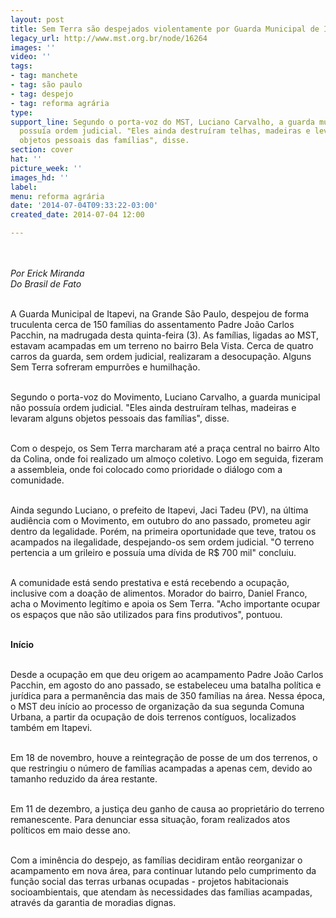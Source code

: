 ```yaml
---
layout: post
title: Sem Terra são despejados violentamente por Guarda Municipal de Itapevi (SP)
legacy_url: http://www.mst.org.br/node/16264
images: ''
video: ''
tags:
- tag: manchete
- tag: são paulo
- tag: despejo
- tag: reforma agrária
type: 
support_line: Segundo o porta-voz do MST, Luciano Carvalho, a guarda municipal não
  possuía ordem judicial. "Eles ainda destruíram telhas, madeiras e levaram alguns
  objetos pessoais das famílias", disse.
section: cover
hat: ''
picture_week: ''
images_hd: ''
label: 
menu: reforma agrária
date: '2014-07-04T09:33:22-03:00'
created_date: 2014-07-04 12:00

---
```

<p><em><img style="margin: 10px;" src="http://www.mst.org.br/sites/default/files/sem-terra-itapevi_reprodu%C3%A7%C3%A3oyoutube.gif" alt=""><br></em></p><p><em>Por Erick Miranda<br>Do Brasil de Fato</em></p><p><br>A Guarda Municipal de Itapevi, na Grande São Paulo, despejou de forma truculenta cerca de 150 famílias do assentamento Padre João Carlos Pacchin, na madrugada desta quinta-feira (3). As famílias, ligadas ao MST, estavam acampadas em um terreno no bairro Bela Vista. Cerca de quatro carros da guarda, sem ordem judicial, realizaram a desocupação. Alguns Sem Terra sofreram empurrões e humilhação.</p><p><br>Segundo o porta-voz do Movimento, Luciano Carvalho, a guarda municipal não possuía ordem judicial. "Eles ainda destruíram telhas, madeiras e levaram alguns objetos pessoais das famílias", disse.</p><p><br>Com o despejo, os Sem Terra marcharam até a praça central no bairro Alto da Colina, onde foi realizado um almoço coletivo. Logo em seguida, fizeram a assembleia, onde foi colocado como prioridade o diálogo com a comunidade.</p><p><br>Ainda segundo Luciano, o prefeito de Itapevi, Jaci Tadeu (PV), na última audiência com o Movimento, em outubro do ano passado, prometeu agir dentro da legalidade. Porém, na primeira oportunidade que teve, tratou os acampados na ilegalidade, despejando-os sem ordem judicial. "O terreno pertencia a um grileiro e possuía uma dívida de R$ 700 mil" concluiu.</p><p><br>A comunidade está sendo prestativa e está recebendo a ocupação, inclusive com a doação de alimentos. Morador do bairro, Daniel Franco, acha o Movimento legítimo e apoia os Sem Terra. "Acho importante ocupar os espaços que não são utilizados para fins produtivos", pontuou.</p><p><br><strong>Início</strong></p><p><br>Desde a ocupação em que deu origem ao acampamento Padre João Carlos Pacchin, em agosto do ano passado, se estabeleceu uma batalha política e jurídica para a permanência das mais de 350 famílias na área. Nessa época, o MST deu início ao processo de organização da sua segunda Comuna Urbana, a partir da ocupação de dois terrenos contíguos, localizados também em Itapevi.</p><p><br>Em 18 de novembro, houve a reintegração de posse de um dos terrenos, o que restringiu o número de famílias acampadas a apenas cem, devido ao tamanho reduzido da área restante.</p><p><br>Em 11 de dezembro, a justiça deu ganho de causa ao proprietário do terreno remanescente. Para denunciar essa situação, foram realizados atos políticos em maio desse ano.</p><p><br>Com a iminência do despejo, as famílias decidiram então reorganizar o acampamento em nova área, para continuar lutando pelo cumprimento da função social das terras urbanas ocupadas - projetos habitacionais socioambientais, que atendam às necessidades das famílias acampadas, através da garantia de moradias dignas.</p><p><object width="600" height="500" data="http://www.youtube.com/v/RE2yeeL_648" type="application/x-shockwave-flash"><param name="data" value="http://www.youtube.com/v/RE2yeeL_648"><param name="src" value="http://www.youtube.com/v/RE2yeeL_648"></object></p>
